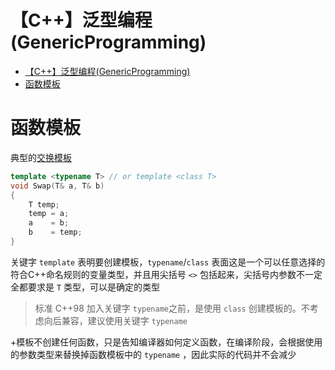 # 【C++】泛型编程(GenericProgramming)
- [【C++】泛型编程(GenericProgramming)](#c泛型编程genericprogramming)
- [函数模板](#函数模板)


# 函数模板

典型的[交换模板](https://github.com/HenryZhuHR/happy-Cpp/blob/master/app/generic_programming.cpp)
```cpp
template <typename T> // or template <class T>
void Swap(T& a, T& b)
{
    T temp;
    temp = a;
    a    = b;
    b    = temp;
}
```

关键字 `template` 表明要创建模板，`typename`/`class` 表面这是一个可以任意选择的符合C++命名规则的变量类型，并且用尖括号 `<>` 包括起来，尖括号内参数不一定全都要求是 `T` 类型，可以是确定的类型
> 标准 C++98 加入关键字 `typename`之前，是使用 `class` 创建模板的。不考虑向后兼容，建议使用关键字 `typename`

+模板不创建任何函数，只是告知编译器如何定义函数，在编译阶段，会根据使用的参数类型来替换掉函数模板中的 `typename` ，因此实际的代码并不会减少